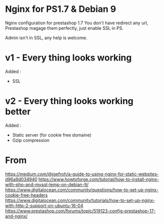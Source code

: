 # Nginx for PS1.7 & Debian 9
Nginx configuration for prestashop 1.7
You don't have redirect any url, Prestashop magage them perfectly, just enable SSL in PS.

Admin isn't in SSL, any help is welcome.

# v1 - Every thing looks working
Added :
  - SSL


# v2 - Every thing looks working better
Added :
  - Static server (for cookie free domaine)
  - Gzip compression


# From
https://medium.com/@jgefroh/a-guide-to-using-nginx-for-static-websites-d96a9d034940
https://www.howtoforge.com/tutorial/how-to-install-nginx-with-php-and-mysql-lemp-on-debian-9/
https://www.digitalocean.com/community/questions/how-to-set-up-nginx-cookie-free-headers
https://www.digitalocean.com/community/tutorials/how-to-set-up-nginx-with-http-2-support-on-ubuntu-16-04
https://www.prestashop.com/forums/topic/519123-config-prestashop-17-and-nginx/

